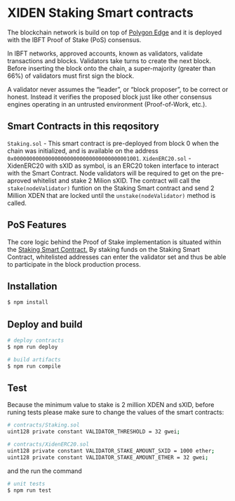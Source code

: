 # XIDEN Staking Smart contracts

The blockchain network is build on top of [Polygon Edge](https://polygon.technology/solutions/polygon-edge/ "Polygon Edge") and it is deployed with the IBFT Proof of Stake (PoS) consensus. 

In IBFT networks, approved accounts, known as validators, validate transactions and blocks. Validators take turns to create the next block. Before inserting the block onto the chain, a super-majority (greater than 66%) of validators must first sign the block.

A validator never assumes the “leader”, or “block proposer”, to be correct or honest. Instead it verifies the proposed block just like other consensus engines operating in an untrusted environment (Proof-of-Work, etc.).

## Smart Contracts in this reqository

`Staking.sol` - This smart contract is pre-deployed from block 0 when the chain was initialized, and is available on the address `0x0000000000000000000000000000000000001001`.
`XidenERC20.sol` - XidenERC20 with sXID as symbol, is an ERC20 token interface to interact with the Smart Contract. Node validators will be required to get on the pre-aproved whitelist and stake 2 Milion sXID. The contract will call the `stake(nodeValidator)` funtion on the Staking Smart contract and send 2 Million XDEN that are locked until the `unstake(nodeValidator)` method is called. 

## PoS Features

The core logic behind the Proof of Stake implementation is situated within the [Staking Smart Contract.](https://github.com/cryptodata-com/staking-smart-contracts/blob/main/contracts/Staking.sol "Xiden Staking Smart Contract.")
By staking funds on the Staking Smart Contract, whitelisted addresses can enter the validator set and thus be able to participate in the block production process.


## Installation

```bash
$ npm install
```

## Deploy and build

```bash
# deploy contracts
$ npm run deploy

# build artifacts
$ npm run compile
```

## Test

Because the minimum value to stake is 2 million XDEN and sXID, before runing tests please make sure to change the values of the smart contracts:

```bash
# contracts/Staking.sol 
uint128 private constant VALIDATOR_THRESHOLD = 32 gwei;

# contracts/XidenERC20.sol
uint128 private constant VALIDATOR_STAKE_AMOUNT_SXID = 1000 ether;
uint128 private constant VALIDATOR_STAKE_AMOUNT_ETHER = 32 gwei;
```

and the run the command

```bash
# unit tests
$ npm run test
```


